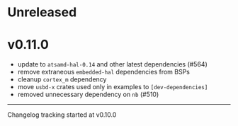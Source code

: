 # Unreleased

# v0.11.0

- update to `atsamd-hal-0.14` and other latest dependencies (#564)
- remove extraneous `embedded-hal` dependencies from BSPs
- cleanup `cortex_m` dependency
- move `usbd-x` crates used only in examples to `[dev-dependencies]`
- removed unnecessary dependency on `nb` (#510)

---

Changelog tracking started at v0.10.0

